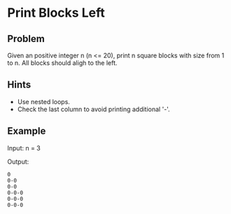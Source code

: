 # Print Blocks Left

## Problem

Given an positive integer n (n <= 20), print n square blocks with size from 1 to n. All blocks should aligh to the left.

## Hints

* Use nested loops.
* Check the last column to avoid printing additional '-'.


## Example

Input: n = 3

Output:

```
0
0-0
0-0
0-0-0
0-0-0
0-0-0
```

